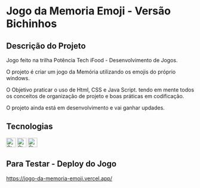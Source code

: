 # Jogo da Memoria Emoji - Versão Bichinhos

## Descrição do Projeto
Jogo feito na trilha Potência Tech iFood - Desenvolvimento de Jogos.

O projeto é criar um jogo da Memória utilizando os emojis do próprio windows.

O Objetivo praticar o uso de Html, CSS e Java Script. tendo em mente todos os conceitos de organização de projeto e boas práticas em codificação.

O projeto ainda está em desenvolvimento e vai ganhar updades.


## Tecnologias 
<img height="25px" alt="Static Badge" src="https://img.shields.io/badge/HTML-E34F26?logo=html5&logoColor=ffffff&labelColor=E34F26&color=E34F26&text_size=15&style=for-the-badge"> <img height="25px" alt="Static Badge" src="https://img.shields.io/badge/CSS 3-1572B6?logo=css3&logoColor=ffffff&labelColor=1572B6&color=1572B6&text_size=15&style=for-the-badge"> <img height="25" alt="Static Badge" src="https://img.shields.io/badge/JavaScript-F7DF1E?logo=javascript&logoColor=ffffff&labelColor=F7DF1E&color=F7DF1E&text_size=15&style=for-the-badge">

## Para Testar - Deploy do Jogo
https://jogo-da-memoria-emoji.vercel.app/
